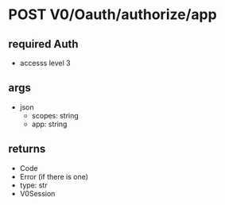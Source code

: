 # POST V0/Oauth/authorize/app 

## required Auth

- accesss level 3

## args

- json
  - scopes: string
  - app: string
  

## returns

- Code
-  Error (if there is one)
  -  type: str
- V0Session
  
